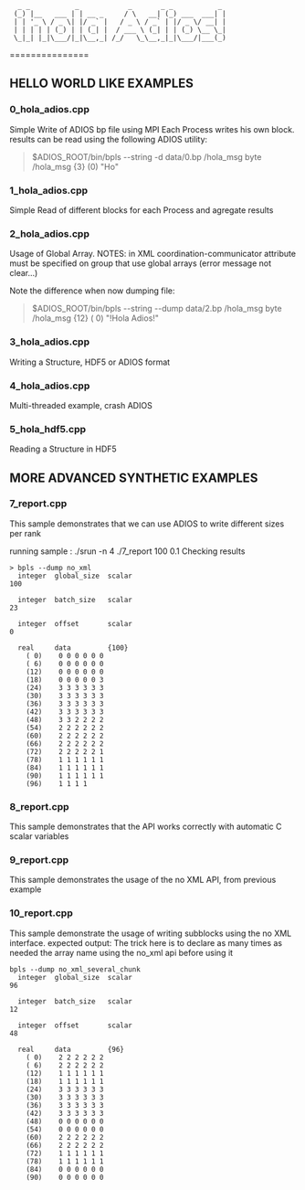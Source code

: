       _ _           _            _       _ _           _ 
     (_) |__   ___ | | __ _     / \   __| (_) ___  ___| |
     | | '_ \ / _ \| |/ _` |   / _ \ / _` | |/ _ \/ __| |
     | | | | | (_) | | (_| |  / ___ \ (_| | | (_) \__ \_|
     \_|_| |_|\___/|_|\__,_| /_/   \_\__,_|_|\___/|___(_)

===============

HELLO WORLD LIKE EXAMPLES
---

### 0_hola_adios.cpp

  Simple Write of ADIOS bp file using MPI
  Each Process writes his own block.
  results can be read using the following ADIOS utility:
  > $ADIOS_ROOT/bin/bpls --string -d data/0.bp /hola_msg
   byte     /hola_msg   {3}
     (0)    "Ho"

### 1_hola_adios.cpp

  Simple Read of different blocks for each Process and agregate results


### 2_hola_adios.cpp

  Usage of Global Array.
NOTES:
  in XML coordination-communicator attribute must be specified on group that use global arrays (error message not clear...)

Note the difference when now dumping file:
  > $ADIOS_ROOT/bin/bpls --string --dump data/2.bp /hola_msg 
  byte     /hola_msg    {12}
    ( 0)    "!Hola Adios!"

### 3_hola_adios.cpp

  Writing a Structure, HDF5 or ADIOS format


### 4_hola_adios.cpp

  Multi-threaded example, crash ADIOS

### 5_hola_hdf5.cpp

  Reading a Structure in HDF5

MORE ADVANCED SYNTHETIC EXAMPLES
---

### 7_report.cpp

This sample demonstrates that we can use ADIOS to write different sizes per rank

running sample : ./srun -n 4 ./7_report 100 0.1
Checking results
```
> bpls --dump no_xml
  integer  global_size  scalar
100 

  integer  batch_size   scalar
23 

  integer  offset       scalar
0 

  real     data         {100}
    ( 0)    0 0 0 0 0 0
    ( 6)    0 0 0 0 0 0
    (12)    0 0 0 0 0 0
    (18)    0 0 0 0 0 3
    (24)    3 3 3 3 3 3
    (30)    3 3 3 3 3 3
    (36)    3 3 3 3 3 3
    (42)    3 3 3 3 3 3
    (48)    3 3 2 2 2 2
    (54)    2 2 2 2 2 2
    (60)    2 2 2 2 2 2
    (66)    2 2 2 2 2 2
    (72)    2 2 2 2 2 1
    (78)    1 1 1 1 1 1
    (84)    1 1 1 1 1 1
    (90)    1 1 1 1 1 1
    (96)    1 1 1 1 
```

### 8_report.cpp

This sample demonstrates that the API works correctly with automatic C scalar variables

### 9_report.cpp

This sample demonstrates the usage of the no XML API, from previous example


### 10_report.cpp
This sample demonstrate the usage of writing subblocks using the no XML interface.
expected output:
 The trick here is to declare as many times as needed the array name using the no_xml api before using it
```
bpls --dump no_xml_several_chunk
  integer  global_size  scalar
96 

  integer  batch_size   scalar
12 

  integer  offset       scalar
48 

  real     data         {96}
    ( 0)    2 2 2 2 2 2
    ( 6)    2 2 2 2 2 2
    (12)    1 1 1 1 1 1
    (18)    1 1 1 1 1 1
    (24)    3 3 3 3 3 3
    (30)    3 3 3 3 3 3
    (36)    3 3 3 3 3 3
    (42)    3 3 3 3 3 3
    (48)    0 0 0 0 0 0
    (54)    0 0 0 0 0 0
    (60)    2 2 2 2 2 2
    (66)    2 2 2 2 2 2
    (72)    1 1 1 1 1 1
    (78)    1 1 1 1 1 1
    (84)    0 0 0 0 0 0
    (90)    0 0 0 0 0 0
```


